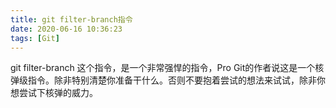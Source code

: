 ```yaml
---
title: git filter-branch指令
date: 2020-06-16 10:36:23
tags: [Git]
---
```

git filter-branch 这个指令，是一个非常强悍的指令，Pro Git的作者说这是一个核弹级指令。除非特别清楚你准备干什么。否则不要抱着尝试的想法来试试，除非你想尝试下核弹的威力。
<!--more-->     
